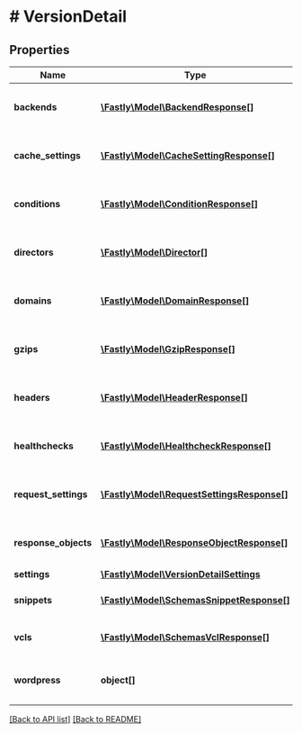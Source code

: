 # # VersionDetail

## Properties

Name | Type | Description | Notes
------------ | ------------- | ------------- | -------------
**backends** | [**\Fastly\Model\BackendResponse[]**](BackendResponse.md) | List of backends associated to this service. | [optional] 
**cache_settings** | [**\Fastly\Model\CacheSettingResponse[]**](CacheSettingResponse.md) | List of cache settings associated to this service. | [optional] 
**conditions** | [**\Fastly\Model\ConditionResponse[]**](ConditionResponse.md) | List of conditions associated to this service. | [optional] 
**directors** | [**\Fastly\Model\Director[]**](Director.md) | List of directors associated to this service. | [optional] 
**domains** | [**\Fastly\Model\DomainResponse[]**](DomainResponse.md) | List of domains associated to this service. | [optional] 
**gzips** | [**\Fastly\Model\GzipResponse[]**](GzipResponse.md) | List of gzip rules associated to this service. | [optional] 
**headers** | [**\Fastly\Model\HeaderResponse[]**](HeaderResponse.md) | List of headers associated to this service. | [optional] 
**healthchecks** | [**\Fastly\Model\HealthcheckResponse[]**](HealthcheckResponse.md) | List of healthchecks associated to this service. | [optional] 
**request_settings** | [**\Fastly\Model\RequestSettingsResponse[]**](RequestSettingsResponse.md) | List of request settings for this service. | [optional] 
**response_objects** | [**\Fastly\Model\ResponseObjectResponse[]**](ResponseObjectResponse.md) | List of response objects for this service. | [optional] 
**settings** | [**\Fastly\Model\VersionDetailSettings**](VersionDetailSettings.md) |  | [optional] 
**snippets** | [**\Fastly\Model\SchemasSnippetResponse[]**](SchemasSnippetResponse.md) | List of VCL snippets for this service. | [optional] 
**vcls** | [**\Fastly\Model\SchemasVclResponse[]**](SchemasVclResponse.md) | List of VCL files for this service. | [optional] 
**wordpress** | **object[]** | A list of Wordpress rules with this service. | [optional] 


[[Back to API list]](../../README.md#endpoints) [[Back to README]](../../README.md)
